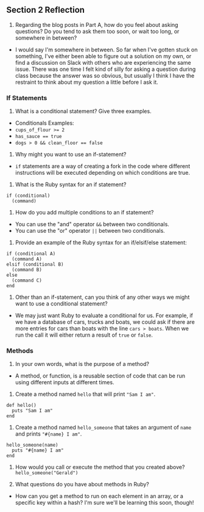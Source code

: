 ## Section 2 Reflection

1. Regarding the blog posts in Part A, how do you feel about asking questions? Do you tend to ask them too soon, or wait too long, or somewhere in between?
- I would say I'm somewhere in between. So far when I've gotten stuck on something, I've either been able to figure out a solution on my own, or find a discussion on Slack with others who are experiencing the same issue. There was one time I felt kind of silly for asking a question during class because the answer was so obvious, but usually I think I have the restraint to think about my question a little before I ask it.


### If Statements

1. What is a conditional statement? Give three examples.
- Conditionals  Examples:
- `cups_of_flour >= 2`
- `has_sauce == true`
- `dogs > 0 && clean_floor == false`

1. Why might you want to use an if-statement?
- `if` statements are a way of creating a fork in the code where different instructions will be executed depending on which conditions are true.

1. What is the Ruby syntax for an if statement?
```
if (conditional)
  (command)
```

1. How do you add multiple conditions to an if statement?
- You can use the "and" operator `&&` between two conditionals.
- You can use the "or" operator `||` between two conditionals.

1. Provide an example of the Ruby syntax for an if/elsif/else statement:
```
if (conditional A)
  (command A)
elsif (conditional B)
  (command B)
else
  (command C)
end
```
1. Other than an if-statement, can you think of any other ways we might want to use a conditional statement?
- We may just want Ruby to evaluate a conditional for us. For example, if we have a database of cars, trucks and boats, we could ask if there are more entries for cars than boats with the line `cars > boats`. When we run the call it will either return a result of `true` or `false`.

### Methods

1. In your own words, what is the purpose of a method?
- A method, or function, is a reusable section of code that can be run using different inputs at different times.

1. Create a method named `hello` that will print `"Sam I am"`.
```
def hello()
  puts "Sam I am"
end
```

1. Create a method named `hello_someone` that takes an argument of `name` and prints `"#{name} I am"`.
```
hello_someone(name)
  puts "#{name} I am"
end
```
1. How would you call or execute the method that you created above?
`hello_someone("Gerald")`

1. What questions do you have about methods in Ruby?
- How can you get a method to run on each element in an array, or a specific key within a hash? I'm sure we'll be learning this soon, though!

